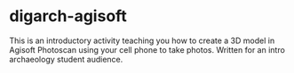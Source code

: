 # digarch-agisoft
This is an introductory activity teaching you how to create a 3D model in Agisoft Photoscan using your cell phone to take photos. Written for an intro archaeology student audience. 

